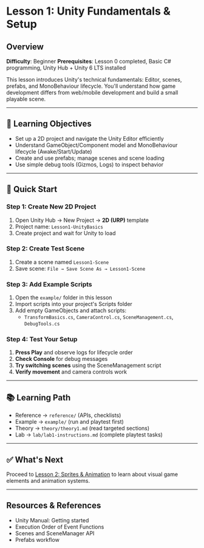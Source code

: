 # Lesson 1: Unity Fundamentals & Setup

## Overview

**Difficulty**: Beginner
**Prerequisites**: Lesson 0 completed, Basic C# programming, Unity Hub + Unity 6 LTS installed

This lesson introduces Unity's technical fundamentals: Editor, scenes, prefabs, and MonoBehaviour lifecycle. You'll understand how game development differs from web/mobile development and build a small playable scene.

---

## 🎯 Learning Objectives

- Set up a 2D project and navigate the Unity Editor efficiently
- Understand GameObject/Component model and MonoBehaviour lifecycle (Awake/Start/Update)
- Create and use prefabs; manage scenes and scene loading
- Use simple debug tools (Gizmos, Logs) to inspect behavior

---

## 🚀 Quick Start

### Step 1: Create New 2D Project
1. Open Unity Hub → New Project → **2D (URP)** template
2. Project name: `Lesson1-UnityBasics`
3. Create project and wait for Unity to load

### Step 2: Create Test Scene
1. Create a scene named `Lesson1-Scene`
2. Save scene: `File → Save Scene As → Lesson1-Scene`

### Step 3: Add Example Scripts
1. Open the `example/` folder in this lesson
2. Import scripts into your project's Scripts folder
3. Add empty GameObjects and attach scripts:
   - `TransformBasics.cs`, `CameraControl.cs`, `SceneManagement.cs`, `DebugTools.cs`

### Step 4: Test Your Setup
1. **Press Play** and observe logs for lifecycle order
2. **Check Console** for debug messages
3. **Try switching scenes** using the SceneManagement script
4. **Verify movement** and camera controls work

---

## 📚 Learning Path

- Reference → `reference/` (APIs, checklists)
- Example → `example/` (run and playtest first)
- Theory → `theory/theory1.md` (read targeted sections)
- Lab → `lab/lab1-instructions.md` (complete playtest tasks)

---

## ✅ What's Next

Proceed to [Lesson 2: Sprites & Animation](../lesson2-sprites-animation/) to learn about visual game elements and animation systems.

---

## Resources & References

- Unity Manual: Getting started
- Execution Order of Event Functions
- Scenes and SceneManager API
- Prefabs workflow


